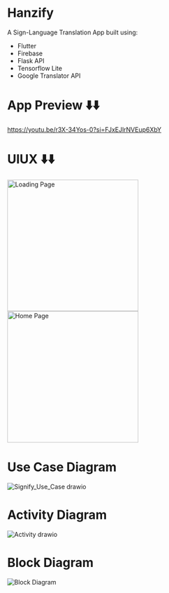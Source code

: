 # Hanzify

A Sign-Language Translation App built using:
- Flutter
- Firebase
- Flask API
- Tensorflow Lite
- Google Translator API

# App Preview ⬇️⬇️
https://youtu.be/r3X-34Yos-0?si=FJxEJlrNVEup6XbY

# UIUX ⬇️⬇️
<!-- Loading Page -->
<img src="https://github.com/user-attachments/assets/1b2a540b-4101-4dd0-b96d-0f8929681fc4" alt="Loading Page" width="300"/>

<!-- Home Page -->
<img src="https://github.com/user-attachments/assets/03552352-9338-4e75-b11f-3339fde3d978" alt="Home Page" width="300"/>


# Use Case Diagram 
![Signify_Use_Case drawio](https://github.com/user-attachments/assets/d48b0454-3fe7-49a5-92f4-46f274fb3188)

# Activity Diagram
![Activity drawio](https://github.com/user-attachments/assets/3f4a2ca1-0c77-4e7d-9e2f-d005901b5d5d)

# Block Diagram
![Block Diagram](https://github.com/user-attachments/assets/6908febb-7cbf-45fa-ac62-4c0ea6ad9b54)


